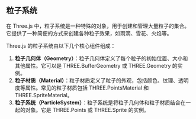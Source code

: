 ## 粒子系统

在 Three.js 中，粒子系统是一种特殊的对象，用于创建和管理大量粒子的集合。它提供了一种简便的方式来创建各种粒子效果，如雨滴、雪花、火焰等。

Three.js 的粒子系统由以下几个核心组件组成：

1. **粒子几何体（Geometry）**：粒子几何体定义了每个粒子的初始位置、大小和其他属性。它可以是 THREE.BufferGeometry 或 THREE.Geometry 的实例。
2. **粒子材质（Material）**：粒子材质定义了粒子的外观，包括颜色、纹理、透明度等属性。常见的粒子材质包括 THREE.PointsMaterial 和 THREE.SpriteMaterial。
3. **粒子系统（ParticleSystem）**：粒子系统是将粒子几何体和粒子材质结合在一起的对象。它是 THREE.Points 或 THREE.Sprite 的实例。
